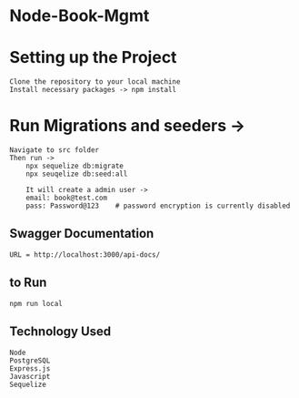 # Node-Book-Mgmt

# Setting up the Project
    Clone the repository to your local machine
    Install necessary packages -> npm install

# Run Migrations and seeders ->
    Navigate to src folder
    Then run ->
        npx sequelize db:migrate
        npx seuqelize db:seed:all

        It will create a admin user ->
        email: book@test.com
        pass: Password@123    # password encryption is currently disabled


## Swagger Documentation
    URL = http://localhost:3000/api-docs/

## to Run
    npm run local

## Technology Used
    Node
    PostgreSQL
    Express.js
    Javascript
    Sequelize
